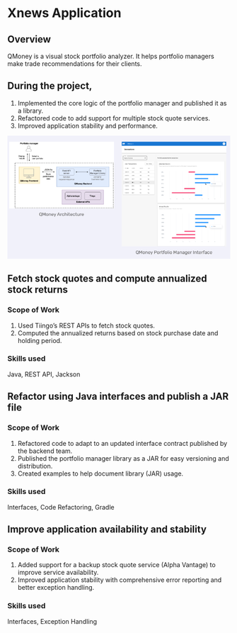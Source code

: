 # Xnews Application



## Overview
QMoney is a visual stock portfolio analyzer. It helps portfolio managers make trade recommendations for their clients.

## During the project,

1. Implemented the core logic of the portfolio manager and published it as a library.
2. Refactored code to add support for multiple stock quote services.
3. Improved application stability and performance.


![Alt text](https://github.com/abhijit10601/QMoney/blob/master/ss.png?raw=true
)


## Fetch stock quotes and compute annualized stock returns

### Scope of Work
1. Used Tiingo’s REST APIs to fetch stock quotes.
2. Computed the annualized returns based on stock purchase date and holding period.


### Skills used
Java, REST API, Jackson

## Refactor using Java interfaces and publish a JAR file
### Scope of Work
1. Refactored code to adapt to an updated interface contract published by the backend team.
2. Published the portfolio manager library as a JAR for easy versioning and distribution.
3. Created examples to help document library (JAR) usage.
### Skills used
Interfaces, Code Refactoring, Gradle

## Improve application availability and stability
### Scope of Work
1. Added support for a backup stock quote service (Alpha Vantage) to improve service availability.
2. Improved application stability with comprehensive error reporting and better exception handling.
### Skills used
Interfaces, Exception Handling